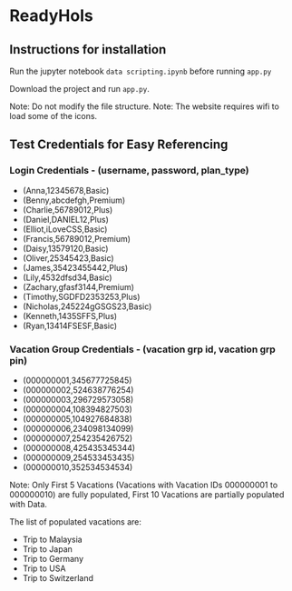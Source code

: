 # ReadyHols

## Instructions for installation
Run the jupyter notebook `data scripting.ipynb` before running `app.py`

Download the project and run `app.py`.

Note: Do not modify the file structure. 
Note: The website requires wifi to load some of the icons. 

## Test Credentials for Easy Referencing
### Login Credentials - (username, password, plan_type)
- (Anna,12345678,Basic)
- (Benny,abcdefgh,Premium)
- (Charlie,56789012,Plus)
- (Daniel,DANIEL12,Plus)
- (Elliot,iLoveCSS,Basic)
- (Francis,56789012,Premium)
- (Daisy,13579120,Basic)
- (Oliver,25345423,Basic)
- (James,35423455442,Plus)
- (Lily,4532dfsd34,Basic)
- (Zachary,gfasf3144,Premium)
- (Timothy,SGDFD2353253,Plus)
- (Nicholas,245224gGSGS23,Basic)
- (Kenneth,1435SFFS,Plus)
- (Ryan,13414FSESF,Basic)

### Vacation Group Credentials - (vacation grp id, vacation grp pin)
- (000000001,345677725845)
- (000000002,524638776254)
- (000000003,296729573058)
- (000000004,108394827503)
- (000000005,104927684838)
- (000000006,234098134099)
- (000000007,254235426752)
- (000000008,425435345344)
- (000000009,254533453435)
- (000000010,352534534534)

Note: Only First 5 Vacations (Vacations with Vacation IDs 000000001 to 000000010) are fully populated, First 10 Vacations are partially populated with Data.

The list of populated vacations are:
- Trip to Malaysia
- Trip to Japan
- Trip to Germany
- Trip to USA
- Trip to Switzerland
